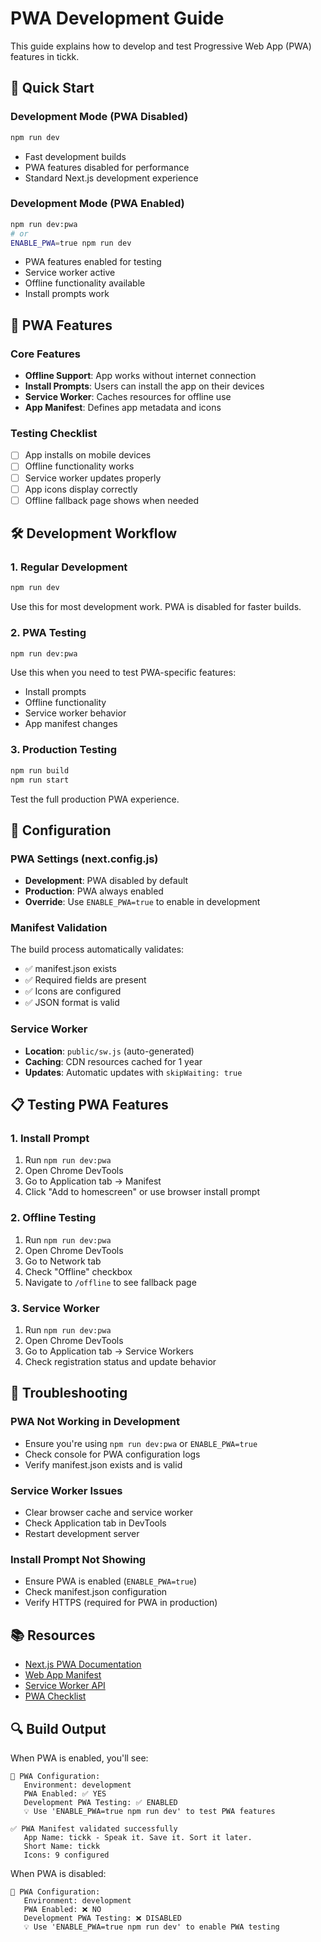 # PWA Development Guide

This guide explains how to develop and test Progressive Web App (PWA) features in tickk.

## 🚀 Quick Start

### Development Mode (PWA Disabled)
```bash
npm run dev
```
- Fast development builds
- PWA features disabled for performance
- Standard Next.js development experience

### Development Mode (PWA Enabled)
```bash
npm run dev:pwa
# or
ENABLE_PWA=true npm run dev
```
- PWA features enabled for testing
- Service worker active
- Offline functionality available
- Install prompts work

## 📱 PWA Features

### Core Features
- **Offline Support**: App works without internet connection
- **Install Prompts**: Users can install the app on their devices
- **Service Worker**: Caches resources for offline use
- **App Manifest**: Defines app metadata and icons

### Testing Checklist
- [ ] App installs on mobile devices
- [ ] Offline functionality works
- [ ] Service worker updates properly
- [ ] App icons display correctly
- [ ] Offline fallback page shows when needed

## 🛠️ Development Workflow

### 1. Regular Development
```bash
npm run dev
```
Use this for most development work. PWA is disabled for faster builds.

### 2. PWA Testing
```bash
npm run dev:pwa
```
Use this when you need to test PWA-specific features:
- Install prompts
- Offline functionality
- Service worker behavior
- App manifest changes

### 3. Production Testing
```bash
npm run build
npm run start
```
Test the full production PWA experience.

## 🔧 Configuration

### PWA Settings (next.config.js)
- **Development**: PWA disabled by default
- **Production**: PWA always enabled
- **Override**: Use `ENABLE_PWA=true` to enable in development

### Manifest Validation
The build process automatically validates:
- ✅ manifest.json exists
- ✅ Required fields are present
- ✅ Icons are configured
- ✅ JSON format is valid

### Service Worker
- **Location**: `public/sw.js` (auto-generated)
- **Caching**: CDN resources cached for 1 year
- **Updates**: Automatic updates with `skipWaiting: true`

## 📋 Testing PWA Features

### 1. Install Prompt
1. Run `npm run dev:pwa`
2. Open Chrome DevTools
3. Go to Application tab → Manifest
4. Click "Add to homescreen" or use browser install prompt

### 2. Offline Testing
1. Run `npm run dev:pwa`
2. Open Chrome DevTools
3. Go to Network tab
4. Check "Offline" checkbox
5. Navigate to `/offline` to see fallback page

### 3. Service Worker
1. Run `npm run dev:pwa`
2. Open Chrome DevTools
3. Go to Application tab → Service Workers
4. Check registration status and update behavior

## 🚨 Troubleshooting

### PWA Not Working in Development
- Ensure you're using `npm run dev:pwa` or `ENABLE_PWA=true`
- Check console for PWA configuration logs
- Verify manifest.json exists and is valid

### Service Worker Issues
- Clear browser cache and service worker
- Check Application tab in DevTools
- Restart development server

### Install Prompt Not Showing
- Ensure PWA is enabled (`ENABLE_PWA=true`)
- Check manifest.json configuration
- Verify HTTPS (required for PWA in production)

## 📚 Resources

- [Next.js PWA Documentation](https://github.com/shadowwalker/next-pwa)
- [Web App Manifest](https://developer.mozilla.org/en-US/docs/Web/Manifest)
- [Service Worker API](https://developer.mozilla.org/en-US/docs/Web/API/Service_Worker_API)
- [PWA Checklist](https://web.dev/pwa-checklist/)

## 🔍 Build Output

When PWA is enabled, you'll see:
```
🚀 PWA Configuration:
   Environment: development
   PWA Enabled: ✅ YES
   Development PWA Testing: ✅ ENABLED
   💡 Use 'ENABLE_PWA=true npm run dev' to test PWA features

✅ PWA Manifest validated successfully
   App Name: tickk - Speak it. Save it. Sort it later.
   Short Name: tickk
   Icons: 9 configured
```

When PWA is disabled:
```
🚀 PWA Configuration:
   Environment: development
   PWA Enabled: ❌ NO
   Development PWA Testing: ❌ DISABLED
   💡 Use 'ENABLE_PWA=true npm run dev' to enable PWA testing
```
